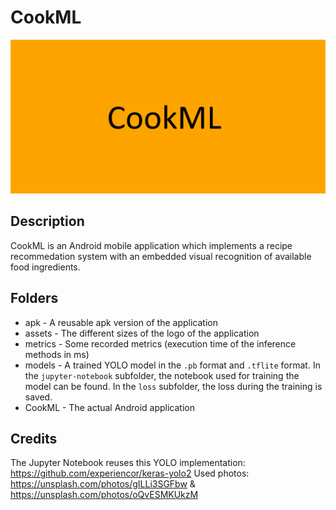 # CookML

![logo](assets/logo_big.png)

## Description

CookML is an Android mobile application which implements a recipe recommedation system with an embedded visual recognition of available food ingredients.

## Folders
- apk - A reusable apk version of the application
- assets - The different sizes of the logo of the application
- metrics - Some recorded metrics (execution time of the inference methods in ms)
- models - A trained YOLO model in the `.pb` format and `.tflite` format. In the `jupyter-notebook` subfolder, the notebook used for training the model can be found. In the `loss` subfolder, the loss during the training is saved.
- CookML - The actual Android application

## Credits
The Jupyter Notebook reuses this YOLO implementation: https://github.com/experiencor/keras-yolo2
Used photos: https://unsplash.com/photos/gILLi3SGFbw & https://unsplash.com/photos/oQvESMKUkzM
